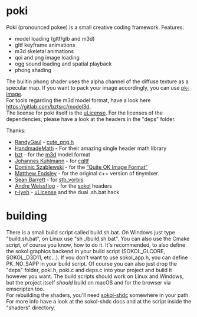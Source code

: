 # poki
Poki (pronounced pokee) is a small creative coding framework.
Features:
- model loading (gltf/glb and m3d)
- gltf keyframe animations
- m3d skeletal animations
- qoi and png image loading
- ogg sound loading and spatial playback
- phong shading

The builtin phong shader uses the alpha channel of the diffuse texture as a specular map.
If you want to pack your image accordingly, you can use [pk-image](https://github.com/arnkov/pk-image). \
For tools regarding the m3d model format, have a look here https://gitlab.com/bztsrc/model3d. \
The license for poki itself is the [uLicense](https://github.com/r-lyeh/uLicense). For the licenses
of the dependencies, please have a look at the headers in the "deps" folder.

Thanks:
- [RandyGaul](https://github.com/RandyGaul) - [cute_png.h](https://github.com/RandyGaul/cute_headers/blob/master/cute_png.h)
- [HandmadeMath](https://github.com/HandmadeMath) - For their amazing single header math library
- [bzt](https://gitlab.com/bztsrc) - for the [m3d](https://gitlab.com/bztsrc/model3d) model format
- [Johannes Kuhlmann](https://github.com/jkuhlmann) - for [cgltf](https://github.com/jkuhlmann/cgltf)
- [Dominic Szablewski](https://github.com/phoboslab) - for the [“Quite OK Image Format”](https://github.com/phoboslab/qoi)
- [Matthew Endsley](https://github.com/mendsley) - for the original c++ version of tinymixer.
- [Sean Barrett](https://github.com/nothings) - for [stb_vorbis](https://github.com/nothings/stb)
- [Andre Weissflog](https://github.com/floooh) - for the [sokol](https://github.com/floooh/sokol) headers
- [r-lyeh](https://github.com/r-lyeh) - [uLicense](https://github.com/r-lyeh/uLicense) and the dual .sh.bat hack

# building
There is a small build script called build.sh.bat. On Windows just type "build.sh.bat", on Linux use "sh ./build.sh.bat".
You can also use the Cmake script, of course you know, how to do it. It's recommended, to also define the sokol graphics
backend in your build script (SOKOL_GLCORE, SOKOL_D3D11, etc...). If you don't want to use sokol_app.h, you can define
PK_NO_SAPP in your build script. Of course you can also just drop the "deps" folder, poki.h, poki.c and deps.c into your
project and build it however you want. The build scripts should work on Linux and Windows, but the project itself *should*
build on macOS and for the browser via emscripten too. \
For rebuilding the shaders, you'll need [sokol-shdc](https://github.com/floooh/sokol-tools-bin) somewhere in your path.
For more info have a look at the sokol-shdc docs and at the script inside the "shaders" directory. 
